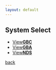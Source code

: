 ```yaml
---
layout: default
---
```


## System Select
<ul id="tbutton">
            <li><a href="https://github.com/pages-themes/minimal/zipball/master">View<strong>GBC</strong></a></li>
            <li><a href="https://github.com/pages-themes/minimal/tarball/master">View<strong>GBA</strong></a></li>
            <li><a href="https://github.com/pages-themes/minimal/tarball/master">View<strong>NDS</strong></a></li>
          </ul>
          
<!--<li><a href="https://github.com/pages-themes/minimal/tarball/master">View<strong>3DS</strong></a></li>-->
[back](./)

